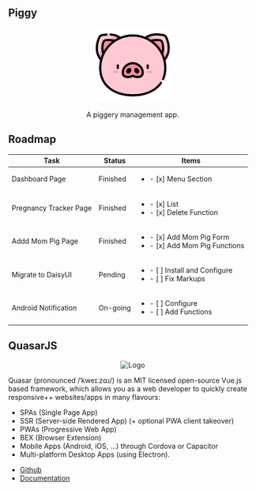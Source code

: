 ## Piggy

<div align="center"><img src="https://github.com/jojohn456/piggy/blob/main/public/images/Piggy.png" width="150px" height="auto" alt="Logo"></div></p>
<p align="center">A piggery management app.</p>

## Roadmap

| Task    | Status | Items  | 
| ------- | ------ | ---------- |
| Dashboard Page | Finished | <ul><li>- [x] Menu Section</li></ul> |
| Pregnancy Tracker Page | Finished | <ul><li>- [x] List</li><li>- [x] Delete Function</li></ul> |
| Addd Mom Pig Page | Finished | <ul><li>- [x] Add Mom Pig Form</li><li>- [x] Add Mom Pig Functions</li></ul> |
| Migrate to DaisyUI | Pending | <ul><li>- [ ] Install and Configure</li><li>- [ ] Fix Markups</li></ul> |
| Android Notification | On-going | <ul><li>- [ ] Configure</li><li>- [ ] Add Functions</li></ul> |

## QuasarJS

<p align="center"><img src="https://i.imgur.com/RjjykYC.png" width="150px" height="auto" alt="Logo"></a></p>

<p>Quasar (pronounced /ˈkweɪ.zɑɹ/) is an MIT licensed open-source Vue.js based framework, which allows you as a web developer to quickly create responsive++ websites/apps in many flavours:</p>

<ul>
<li>SPAs (Single Page App)</li>
<li>SSR (Server-side Rendered App) (+ optional PWA client takeover)</li>
<li>PWAs (Progressive Web App)</li>
<li>BEX (Browser Extension)</li>
<li>Mobile Apps (Android, iOS, …) through Cordova or Capacitor</li>
<li>Multi-platform Desktop Apps (using Electron).</li>
</ul>

* [Github](https://github.com/quasarframework/quasar)
* [Documentation](https://quasar.dev/docs)
